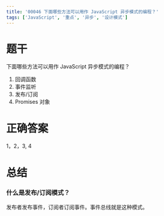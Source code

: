 ```yaml
---
title: '00046 下面哪些方法可以用作 JavaScript 异步模式的编程？'
tags: ['JavaScript', '重点', '异步', '设计模式']
---
```


# 题干

下面哪些方法可以用作 JavaScript 异步模式的编程？

1. 回调函数
2. 事件监听
3. 发布/订阅
4. Promises 对象

# 正确答案

1，2，3, 4

# 总结

### 什么是发布/订阅模式？

发布者发布事件，订阅者订阅事件。事件总线就是这种模式。

<script>
  // 手写一个事件总线
  const Bus = {
    events: {},
    on (event, callback) {
      this.events[event] = this.events[event] || []
      this.events[event].push(callback)
    },
    emit (event, ...args) {
      if (!this.events[event]?.length) return
      for (let i = 0; i < this.events[event].length; i++) {
        const callback = this.events[event][i]
        callback?.(...args)
      }
    },
    off (event, callback) {
      if (!this.events[event]?.length) return
      this.events[event] = this.events[event].filter(x => x !== callback)
    },
  }
  
</script>